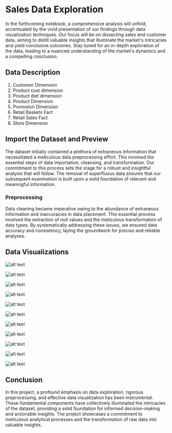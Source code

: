 # Sales Data Exploration
In the forthcoming notebook, a comprehensive analysis will unfold, accentuated by the vivid presentation of our findings through data visualization techniques. Our focus will be on dissecting sales and customer data, aiming to distill valuable insights that illuminate the market's intricacies and yield conclusive outcomes. Stay tuned for an in-depth exploration of the data, leading to a nuanced understanding of the market's dynamics and a compelling conclusion.

## Data Description 
1. Customer Dimension 
2. Product cost dimension 
3. Product diet dimension 
4. Product Dimension
5. Promotion Dimension
6. Retail Baskets Fact
7. Retail Sales Fact
8. Store Dimension 

## Import the Dataset and Preview
The dataset initially contained a plethora of extraneous information that necessitated a meticulous data preprocessing effort. This involved the essential steps of data importation, cleansing, and transformation. Our commitment to this process sets the stage for a robust and insightful analysis that will follow. The removal of superfluous data ensures that our subsequent examination is built upon a solid foundation of relevant and meaningful information.

### Preprocessing
Data cleaning became imperative owing to the abundance of extraneous information and inaccuracies in data placement. This essential process involved the extraction of null values and the meticulous transformation of data types. By systematically addressing these issues, we ensured data accuracy and consistency, laying the groundwork for precise and reliable analyses.

## Data Visualizations
![alt text](https://github.com/zeelpatel7/Sales-Data-Exploration/blob/main/Visualizations/Customer%20Segmentation.png)


![alt text](https://github.com/zeelpatel7/Sales-Data-Exploration/blob/main/Visualizations/Expenditure%20Dashboard.png)


![alt text](https://github.com/zeelpatel7/Sales-Data-Exploration/blob/main/Visualizations/Membership%20Dashboard.png)


![alt text](https://github.com/zeelpatel7/Sales-Data-Exploration/blob/main/Visualizations/Product%20Segmentation.png)


![alt text](https://github.com/zeelpatel7/Sales-Data-Exploration/blob/main/Visualizations/Store%20Segmentation%201.0.png)


![alt text](https://github.com/zeelpatel7/Sales-Data-Exploration/blob/main/Visualizations/Store%20Segmentation%202.0.png)


![alt text](https://github.com/zeelpatel7/Sales-Data-Exploration/blob/main/Visualizations/Sales%20Segmentation.png)


![alt text](https://github.com/zeelpatel7/Sales-Data-Exploration/blob/main/Visualizations/Sales%20and%20Customer%20Segmentation%201.0.png)


![alt text](https://github.com/zeelpatel7/Sales-Data-Exploration/blob/main/Visualizations/Sales%20and%20Customer%20Segmentation%202.0.png)


![alt text](https://github.com/zeelpatel7/Sales-Data-Exploration/blob/main/Visualizations/Basket%20and%20Product%20Segmentation%201.0.png)


![alt text](https://github.com/zeelpatel7/Sales-Data-Exploration/blob/main/Visualizations/Basket%20and%20Product%20Segmentation%202.0.png)

## Conclusion 

In this project, a profound emphasis on data exploration, rigorous preprocessing, and effective data visualization has been instrumental. These fundamental components have collectively illuminated the intricacies of the dataset, providing a solid foundation for informed decision-making and actionable insights. The project showcases a commitment to meticulous analytical processes and the transformation of raw data into valuable insights.
